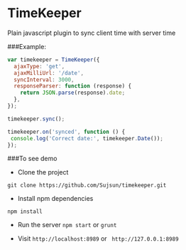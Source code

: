 # TimeKeeper
Plain javascript plugin to sync client time with server time

###Example:
```javascript
var timekeeper = TimeKeeper({
  ajaxType: 'get',
  ajaxMilliUrl: '/date',
  syncInterval: 3000,
  responseParser: function (response) {
    return JSON.parse(response).date;
  },
});

timekeeper.sync();

timekeeper.on('synced', function () {
 console.log('Correct date:', timekeeper.Date());
});
```


###To see demo
- Clone the project
```
git clone https://github.com/Sujsun/timekeeper.git
```

- Install npm dependencies
```
npm install 
```

- Run the server
`npm start` or `grunt`

- Visit
`http://localhost:8989` or ` http://127.0.0.1:8989`
